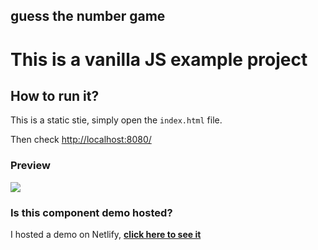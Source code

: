 ## guess the number game

# This is a vanilla JS example project


## How to run it?
This is a static stie, simply open the `index.html` file.

Then check [http://localhost:8080/](http://localhost:8080/)


### Preview
![](preview-concept.png)


### Is this component demo hosted?

I hosted a demo on Netlify, **[click here to see it](https://number-guessy.netlify.app/)**

